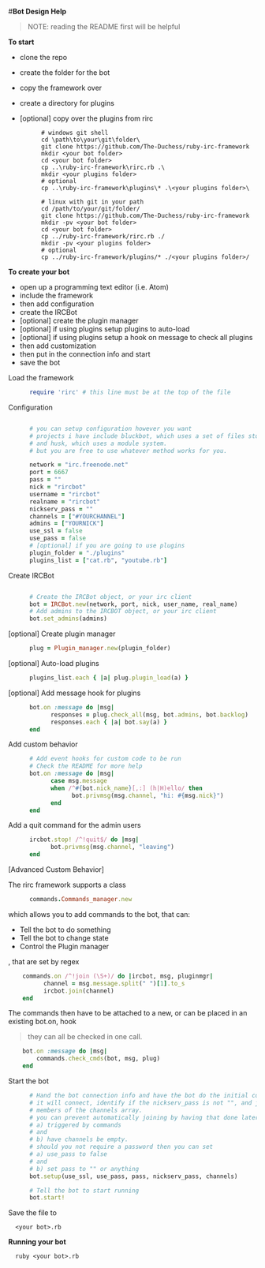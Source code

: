 #**Bot Design Help**

> NOTE: reading the README first will be helpful

**To start**

- clone the repo
- create the folder for the bot
- copy the framework over
- create a directory for plugins
- [optional] copy over the plugins from rirc


            # windows git shell
            cd \path\to\your\git\folder\
            git clone https://github.com/The-Duchess/ruby-irc-framework
            mkdir <your bot folder>
            cd <your bot folder>
            cp ..\ruby-irc-framework\rirc.rb .\
            mkdir <your plugins folder>
            # optional
            cp ..\ruby-irc-framework\plugins\* .\<your plugins folder>\

            # linux with git in your path
            cd /path/to/your/git/folder/
            git clone https://github.com/The-Duchess/ruby-irc-framework
            mkdir -pv <your bot folder>
            cd <your bot folder>
            cp ../ruby-irc-framework/rirc.rb ./
            mkdir -pv <your plugins folder>
            # optional
            cp ../ruby-irc-framework/plugins/* ./<your plugins folder>/

**To create your bot**

- open up a programming text editor (i.e. Atom)
- include the framework
- then add configuration
- create the IRCBot
- [optional] create the plugin manager
- [optional] if using plugins setup plugins to auto-load
- [optional] if using plugins setup a hook on message to check all plugins
- then add customization
- then put in the connection info and start
- save the bot


Load the framework


```ruby
      require 'rirc' # this line must be at the top of the file
```

Configuration


```ruby

      # you can setup configuration however you want
      # projects i have include bluckbot, which uses a set of files stored in a res folder,
      # and husk, which uses a module system.
      # but you are free to use whatever method works for you.

      network = "irc.freenode.net"
      port = 6667
      pass = ""
      nick = "rircbot"
      username = "rircbot"
      realname = "rircbot"
      nickserv_pass = ""
      channels = ["#YOURCHANNEL"]
      admins = ["YOURNICK"]
      use_ssl = false
      use_pass = false
      # [optional] if you are going to use plugins
      plugin_folder = "./plugins"
      plugins_list = ["cat.rb", "youtube.rb"]

```

Create IRCBot


```ruby

      # Create the IRCBot object, or your irc client
      bot = IRCBot.new(network, port, nick, user_name, real_name)
      # Add admins to the IRCBOT object, or your irc client
      bot.set_admins(admins)
```

[optional] Create plugin manager


```ruby
      plug = Plugin_manager.new(plugin_folder)
```

[optional] Auto-load plugins


```ruby
      plugins_list.each { |a| plug.plugin_load(a) }
```

[optional] Add message hook for plugins


```ruby
      bot.on :message do |msg|
            responses = plug.check_all(msg, bot.admins, bot.backlog)
            responses.each { |a| bot.say(a) }
      end
```

Add custom behavior


```ruby
      # Add event hooks for custom code to be run
      # Check the README for more help
      bot.on :message do |msg|
            case msg.message
            when /^#{bot.nick_name}[,:] (h|H)ello/ then
                  bot.privmsg(msg.channel, "hi: #{msg.nick}")
            end
      end
```

Add a quit command for the admin users

```ruby
      ircbot.stop! /^!quit$/ do |msg|
            bot.privmsg(msg.channel, "leaving")
      end
```

[Advanced Custom Behavior]


The rirc framework supports a class


```ruby
      commands.Commands_manager.new
```

which allows you to add commands to the bot, that can:
- Tell the bot to do something
- Tell the bot to change state
- Control the Plugin manager

, that are set by regex


```ruby
	commands.on /^!join (\S+)/ do |ircbot, msg, pluginmgr|
	      channel = msg.message.split(" ")[1].to_s
	      ircbot.join(channel)
	end
```

The commands then have to be attached to a new, or can be placed in an existing bot.on, hook

> they can all be checked in one call.


```ruby
	bot.on :message do |msg|
		commands.check_cmds(bot, msg, plug)
	end
```

Start the bot


```ruby
      # Hand the bot connection info and have the bot do the initial connect
      # it will connect, identify if the nickserv_pass is not "", and join all
      # members of the channels array.
      # you can prevent automatically joining by having that done later
      # a) triggered by commands
      # and
      # b) have channels be empty.
      # should you not require a password then you can set
      # a) use_pass to false
      # and
      # b) set pass to "" or anything
      bot.setup(use_ssl, use_pass, pass, nickserv_pass, channels)

      # Tell the bot to start running
      bot.start!
```

Save the file to

      <your bot>.rb

**Running your bot**

      ruby <your bot>.rb
